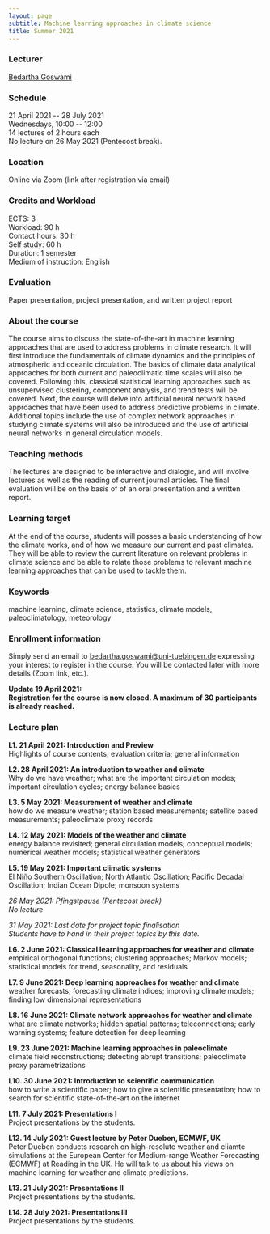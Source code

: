 ```yaml
---
layout: page
subtitle: Machine learning approaches in climate science
title: Summer 2021
---
```


### Lecturer

[Bedartha Goswami](https://machineclimate.de/people/goswami/)

### Schedule

21 April 2021 -- 28 July 2021  
Wednesdays, 10:00 -- 12:00  
14 lectures of 2 hours each  
No lecture on 26 May 2021 (Pentecost break).  

### Location

Online via Zoom (link after registration via email)

### Credits and Workload

ECTS: 3  
Workload: 90 h  
Contact hours: 30 h  
Self study: 60 h  
Duration: 1 semester  
Medium of instruction: English

### Evaluation

Paper presentation, project presentation, and written project report


### About the course

The course aims to discuss the state-of-the-art in machine learning
approaches that are used to address problems in climate research. It
will first introduce the fundamentals of climate dynamics and the
principles of atmospheric and oceanic circulation. The basics of climate
data analytical approaches for both current and paleoclimatic time
scales will also be covered. Following this, classical statistical
learning approaches such as unsupervised clustering, component analysis,
and trend tests will be covered. Next, the course will delve into
artificial neural network based approaches that have been used to
address predictive problems in climate. Additional topics include the
use of complex network approaches in studying climate systems will also
be introduced and the use of artificial neural networks in general
circulation models.

### Teaching methods

The lectures are designed to be interactive and dialogic, and will
involve lectures as well as the reading of current journal articles. The
final evaluation will be on the basis of of an oral presentation and a
written report.

### Learning target

At the end of the course, students will posses a basic understanding of
how the climate works, and of how we measure our current and past
climates. They will be able to review the current literature on relevant
problems in climate science and be able to relate those problems to
relevant machine learning approaches that can be used to tackle them.


### Keywords

machine learning, climate science, statistics, climate models,
paleoclimatology, meteorology

### Enrollment information

Simply send an email to
[bedartha.goswami@uni-tuebingen.de](bedartha.goswami@uni-tuebingen.de)
expressing your interest to register in the course. You will be
contacted later with more details (Zoom link, etc.).

**Update 19 April 2021:**  
**Registration for the course is now closed. A maximum of 30
participants is already reached.**

### Lecture plan

**L1. 21 April 2021: Introduction and Preview**  
Highlights of course contents; evaluation criteria; general information

**L2. 28 April 2021: An introduction to weather and climate**  
Why do we have weather; what are the important circulation modes;
important circulation cycles; energy balance basics

**L3. 5 May 2021: Measurement of weather and climate**  
how do we measure weather; station based measurements; satellite based
measurements; paleoclimate proxy records

**L4. 12 May 2021: Models of the weather and climate**  
energy balance revisited; general circulation models; conceptual models;
numerical weather models; statistical weather generators

**L5. 19 May 2021: Important climatic systems**  
El Niño Southern Oscillation; North Atlantic Oscillation; Pacific
Decadal Oscillation; Indian Ocean Dipole; monsoon systems

_26 May 2021: Pfingstpause (Pentecost break)_  
_No lecture_

_31 May 2021: Last date for project topic finalisation_  
_Students have to hand in their project topics by this date._

**L6. 2 June 2021: Classical learning approaches for weather and climate**  
empirical orthogonal functions; clustering approaches; Markov models;
statistical models for trend, seasonality, and residuals

**L7. 9 June 2021: Deep learning approaches for weather and climate**  
weather forecasts; forecasting climate indices; improving climate
models; finding low dimensional representations

**L8. 16 June 2021: Climate network approaches for weather and climate**  
what are climate networks; hidden spatial patterns; teleconnections;
early warning systems; feature detection for deep learning

**L9. 23 June 2021: Machine learning approaches in paleoclimate**  
climate field reconstructions; detecting abrupt transitions;
paleoclimate proxy parametrizations

**L10. 30 June 2021: Introduction to scientific communication**  
how to write a scientific paper; how to give a scientific presentation;
how to search for scientific state-of-the-art on the internet

**L11. 7 July 2021: Presentations I**  
Project presentations by the students.

**L12. 14 July 2021: Guest lecture by Peter Dueben, ECMWF, UK**  
Peter Dueben conducts research on high-resolute weather and cliamte
simulations at the European Center for Medium-range Weather Forecasting
(ECMWF) at Reading in the UK. He will talk to us about his views on
machine learning for weather and climate predictions.

**L13. 21 July 2021: Presentations II**  
Project presentations by the students.

**L14. 28 July 2021: Presentations III**  
Project presentations by the students.



